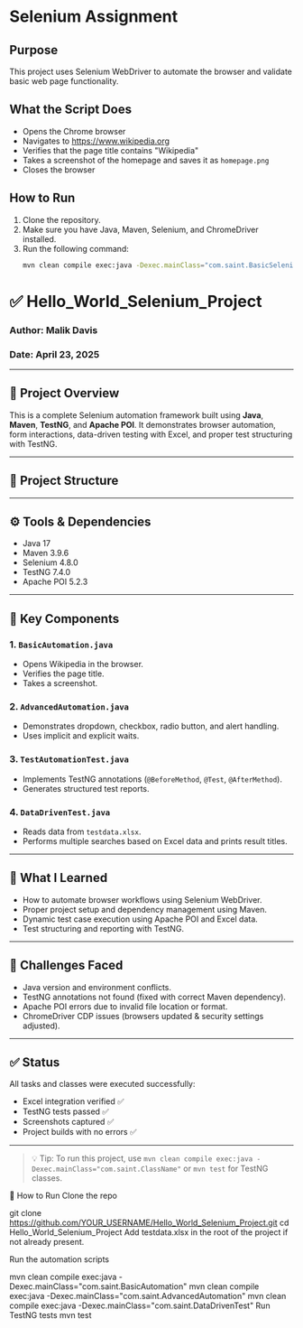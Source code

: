 # Selenium Assignment

## Purpose
This project uses Selenium WebDriver to automate the browser and validate basic web page functionality.

## What the Script Does
- Opens the Chrome browser
- Navigates to https://www.wikipedia.org
- Verifies that the page title contains "Wikipedia"
- Takes a screenshot of the homepage and saves it as `homepage.png`
- Closes the browser

## How to Run
1. Clone the repository.
2. Make sure you have Java, Maven, Selenium, and ChromeDriver installed.
3. Run the following command:
   ```bash
   mvn clean compile exec:java -Dexec.mainClass="com.saint.BasicSeleniumTest"

# ✅ Hello_World_Selenium_Project

### Author: Malik Davis  
### Date: April 23, 2025

---

## 🧪 Project Overview
This is a complete Selenium automation framework built using **Java**, **Maven**, **TestNG**, and **Apache POI**. It demonstrates browser automation, form interactions, data-driven testing with Excel, and proper test structuring with TestNG.

---

## 📁 Project Structure


---

## ⚙️ Tools & Dependencies

- Java 17
- Maven 3.9.6
- Selenium 4.8.0
- TestNG 7.4.0
- Apache POI 5.2.3

---

## 📌 Key Components

### 1. `BasicAutomation.java`
- Opens Wikipedia in the browser.
- Verifies the page title.
- Takes a screenshot.

### 2. `AdvancedAutomation.java`
- Demonstrates dropdown, checkbox, radio button, and alert handling.
- Uses implicit and explicit waits.

### 3. `TestAutomationTest.java`
- Implements TestNG annotations (`@BeforeMethod`, `@Test`, `@AfterMethod`).
- Generates structured test reports.

### 4. `DataDrivenTest.java`
- Reads data from `testdata.xlsx`.
- Performs multiple searches based on Excel data and prints result titles.

---

## 🧠 What I Learned

- How to automate browser workflows using Selenium WebDriver.
- Proper project setup and dependency management using Maven.
- Dynamic test case execution using Apache POI and Excel data.
- Test structuring and reporting with TestNG.

---

## 🔧 Challenges Faced

- Java version and environment conflicts.
- TestNG annotations not found (fixed with correct Maven dependency).
- Apache POI errors due to invalid file location or format.
- ChromeDriver CDP issues (browsers updated & security settings adjusted).

---

## ✅ Status

All tasks and classes were executed successfully:
- Excel integration verified ✅  
- TestNG tests passed ✅  
- Screenshots captured ✅  
- Project builds with no errors ✅

---

> 💡 Tip: To run this project, use `mvn clean compile exec:java -Dexec.mainClass="com.saint.ClassName"` or `mvn test` for TestNG classes.



🚀 How to Run
Clone the repo

git clone https://github.com/YOUR_USERNAME/Hello_World_Selenium_Project.git
cd Hello_World_Selenium_Project
Add testdata.xlsx in the root of the project if not already present.

Run the automation scripts

mvn clean compile exec:java -Dexec.mainClass="com.saint.BasicAutomation"
mvn clean compile exec:java -Dexec.mainClass="com.saint.AdvancedAutomation"
mvn clean compile exec:java -Dexec.mainClass="com.saint.DataDrivenTest"
Run TestNG tests
mvn test
